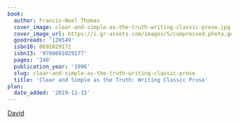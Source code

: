 ```yaml
---
book:
  author: Francis-Noel Thomas
  cover_image: clear-and-simple-as-the-truth-writing-classic-prose.jpg
  cover_image_url: https://i.gr-assets.com/images/S/compressed.photo.goodreads.com/books/1348981362l/120549.jpg
  goodreads: '120549'
  isbn10: 0691029172
  isbn13: '9780691029177'
  pages: '240'
  publication_year: '1996'
  slug: clear-and-simple-as-the-truth-writing-classic-prose
  title: 'Clear and Simple as the Truth: Writing Classic Prose'
plan:
  date_added: '2019-11-15'
---
```


[David](https://twitter.com/DRMacIver/status/1247491920831688705)
